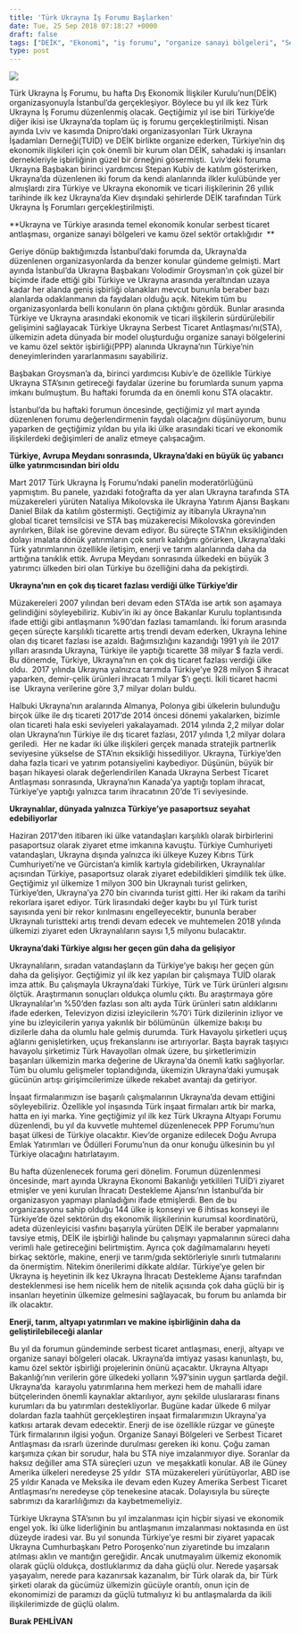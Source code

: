 ```yaml
---
title: 'Türk Ukrayna İş Forumu Başlarken'
date: Tue, 25 Sep 2018 07:18:27 +0000
draft: false
tags: ["DEİK", "Ekonomi", "iş forumu", "organize sanayi bölgeleri", "Serbest Ticaret Antlaşması", "Stepan Kubiv", "TUİD (Türk Ukrayna İşadamları Derneği)", "Ukrayna", "Ukrayna Dış İlişkileri", "Uluslarası İlişkiler"]
type: post
---
```


![](https://burakpehlivan.org/wp-content/uploads/2018/09/Ekran-Resmi-2018-09-25-10.15.23.png)

Türk Ukrayna İş Forumu, bu hafta Dış Ekonomik İlişkiler Kurulu’nun(DEİK) organizasyonuyla İstanbul’da gerçekleşiyor. Böylece bu yıl ilk kez Türk Ukrayna İş Forumu düzenlenmiş olacak. Geçtiğimiz yıl ise biri Türkiye’de diğer ikisi ise Ukrayna’da toplam üç iş forumu gerçekleştirilmişti. Nisan ayında Lviv ve kasımda Dnipro’daki organizasyonları Türk Ukrayna İşadamları Derneği(TUİD) ve DEİK birlikte organize ederken, Türkiye’nin dış ekonomik ilişkileri için çok önemli bir kurum olan DEİK, sahadaki iş insanları dernekleriyle işbirliğinin güzel bir örneğini gösermişti.  Lviv’deki foruma Ukrayna Başbakan birinci yardımcısı Stepan Kubiv de katılım gösterirken, Ukrayna’da düzenlenen iki forum da kendi alanlarında ilkler kulübünde yer almışlardı zira Türkiye ve Ukrayna ekonomik ve ticari ilişkilerinin 26 yıllık tarihinde ilk kez Ukrayna’da Kiev dışındaki şehirlerde DEİK tarafından Türk Ukrayna İş Forumları gerçekleştirilmişti.

**Ukrayna ve Türkiye arasında temel ekonomik konular serbest ticaret antlaşması, organize sanayi bölgeleri ve kamu özel sektör ortaklığıdır  **

Geriye dönüp baktığımızda İstanbul’daki forumda da, Ukrayna’da düzenlenen organizasyonlarda da benzer konular gündeme gelmişti. Mart ayında İstanbul’da Ukrayna Başbakanı Volodimir Groysman’ın çok güzel bir biçimde ifade ettiği gibi Türkiye ve Ukrayna arasında yeraltından uzaya kadar her alanda geniş işbirliği olanakları mevcut bununla beraber bazı alanlarda odaklanmanın da faydaları olduğu açık. Nitekim tüm bu organizasyonlarda belli konuların ön plana çıktığını gördük. Bunlar arasında Türkiye ve Ukrayna arasındaki ekonomik ve ticari ilişkilerin sürdürülebilir gelişimini sağlayacak Türkiye Ukrayna Serbest Ticaret Antlaşması’nı(STA), ülkemizin adeta dünyada bir model oluşturduğu organize sanayi bölgelerini ve kamu özel sektör işbirliği(PPP) alanında Ukrayna’nın Türkiye’nin deneyimlerinden yararlanmasını sayabiliriz.

Başbakan Groysman’a da, birinci yardımcısı Kubiv’e de özellikle Türkiye Ukrayna STA’sının getireceği faydalar üzerine bu forumlarda sunum yapma imkanı bulmuştum. Bu haftaki forumda da en önemli konu STA olacaktır.

İstanbul’da bu haftaki forumun öncesinde, geçtiğimiz yıl mart ayında düzenlenen forumu değerlendirmenin faydalı olacağını düşünüyorum, bunu yaparken de geçtiğimiz yıldan bu yıla iki ülke arasındaki ticari ve ekonomik ilişkilerdeki değişimleri de analiz etmeye çalışacağım.

**Türkiye, Avrupa Meydanı sonrasında, Ukrayna’daki en büyük üç yabancı ülke yatırımcısından biri oldu**

Mart 2017 Türk Ukrayna İş Forumu’ndaki panelin moderatörlüğünü yapmıştım. Bu panele, yazıdaki fotoğrafta da yer alan Ukrayna tarafında STA müzakereleri yürüten Nataliya Mikolovska ile Ukrayna Yatırım Ajansı Başkanı Daniel Bilak da katılım göstermişti. Geçtiğimiz ay itibarıyla Ukrayna’nın global ticaret temsilcisi ve STA baş müzakerecisi Mikolovska görevinden ayrılırken, Bilak ise görevine devam ediyor. Bu süreçte STA’nın eksikliğinden dolayı imalata dönük yatırımların çok sınırlı kaldığını görürken, Ukrayna’daki Türk yatırımlarının özellikle iletişim, enerji ve tarım alanlarında daha da arttığına tanıklık ettik. Avrupa Meydanı sonrasında ülkedeki en büyük 3 yatırımcı ülkeden biri olan Türkiye bu özelliğini daha da pekiştirdi.

**Ukrayna’nın en çok dış ticaret fazlası verdiği ülke Türkiye’dir**

Müzakereleri 2007 yılından beri devam eden STA’da ise artık son aşamaya gelindiğini söyleyebiliriz. Kubiv’in iki ay önce Bakanlar Kurulu toplantısında ifade ettiği gibi antlaşmanın %90’dan fazlası tamamlandı. İki forum arasında geçen süreçte karşılıklı ticarette artış trendi devam ederken, Ukrayna lehine olan dış ticaret fazlası ise azaldı. Bağımsızlığını kazandığı 1991 yılı ile 2017 yılları arasında Ukrayna, Türkiye ile yaptığı ticarette 38 milyar $ fazla verdi. Bu dönemde, Türkiye, Ukrayna’nın en çok dış ticaret fazlası verdiği ülke oldu.  2017 yılında Ukrayna yalnızca tarımda Türkiye’ye 928 milyon $ ihracat yaparken, demir-çelik ürünleri ihracatı 1 milyar $’ı geçti. İkili ticaret hacmi ise  Ukrayna verilerine göre 3,7 milyar doları buldu.

Halbuki Ukrayna’nın aralarında Almanya, Polonya gibi ülkelerin bulunduğu birçok ülke ile dış ticareti 2017’de 2014 öncesi dönemi yakalarken, bizimle olan ticareti hala eski seviyeleri yakalayamadı. 2014 yılında 2,2 milyar dolar olan Ukrayna’nın Türkiye ile dış ticaret fazlası, 2017 yılında 1,2 milyar dolara geriledi.  Her ne kadar iki ülke ilişkileri gerçek manada stratejik partnerlik seviyesine yükselse de STA’nın eksikliği hissediliyor. Ukrayna, Türkiye’den daha fazla ticari ve yatırım potansiyelini kaybediyor. Düşünün, büyük bir başarı hikayesi olarak değerlendirilen Kanada Ukrayna Serbest Ticaret Antlaşması sonrasında, Ukrayna’nın Kanada’ya yaptığı toplam ihracat, Türkiye’ye yaptığı yalnızca tarım ihracatının 20’de 1’i seviyesinde.

**Ukraynalılar, dünyada yalnızca Türkiye’ye pasaportsuz seyahat edebiliyorlar**

Haziran 2017’den itibaren iki ülke vatandaşları karşılıklı olarak birbirlerini pasaportsuz olarak ziyaret etme imkanına kavuştu. Türkiye Cumhuriyeti vatandaşları, Ukrayna dışında yalnızca iki ülkeye Kuzey Kıbrıs Türk Cumhuriyeti’ne ve Gürcistan’a kimlik kartıyla gidebilirken, Ukraynalılar açısından Türkiye, pasaportsuz olarak ziyaret edebildikleri şimdilik tek ülke. Geçtiğimiz yıl ülkemize 1 milyon 300 bin Ukraynalı turist gelirken, Türkiye’den, Ukrayna’ya 270 bin civarında turist gitti. Her iki rakam da tarihi rekorlara işaret ediyor. Türk lirasındaki değer kaybı bu yıl Türk turist sayısında yeni bir rekor kırılmasını engelleyecektir, bununla beraber Ukraynalı turistteki artış trendi devam edecek ve muhtemelen 2018 yılında ülkemizi ziyaret eden Ukraynalıların sayısı 1,5 milyonu bulacaktır.

**Ukrayna’daki Türkiye algısı her geçen gün daha da gelişiyor** 

Ukraynalıların, sıradan vatandaşların da Türkiye’ye bakışı her geçen gün daha da gelişiyor. Geçtiğimiz yıl ilk kez yapılan bir çalışmaya TUİD olarak imza attık. Bu çalışmayla Ukrayna’daki Türkiye, Türk ve Türk ürünleri algısını ölçtük. Araştırmanın sonuçları oldukça olumlu çıktı. Bu araştırmaya göre Ukraynalılar’ın %50’den fazlası son altı ayda Türk ürünleri satın aldıklarını ifade ederken, Televizyon dizisi izleyicilerin %70’i Türk dizilerinin izliyor ve yine bu izleyicilerin yarıya yakınlık bir bölümünün  ülkemize bakışı bu dizilerle daha da olumlu hale gelmiş durumda. Türk Havayolu şirketleri uçuş ağlarını genişletirken, uçuş frekanslarını ise artırıyorlar. Başta bayrak taşıyıcı havayolu şirketimiz Türk Havayolları olmak üzere, bu şirketlerimizin başarıları ülkemizin marka değerine de Ukrayna'da önemli katkı sağlıyorlar. Tüm bu olumlu gelişmeler toplandığında, ükemizin Ukrayna’daki yumuşak gücünün artışı girişimcilerimize ülkede rekabet avantajı da getiriyor.

İnşaat firmalarımızın ise başarılı çalışmalarının Ukrayna’da devam ettiğini söyleyebiliriz. Özellikle yol inşasında Türk inşaat firmaları artık bir marka, hatta en iyi marka. Yine geçtiğimiz yıl ilk kez Türk Ukrayna Altyapı Forumu düzenlendi, bu yıl da kuvvetle muhtemel düzenlenecek PPP Forumu’nun başat ülkesi de Türkiye olacaktır. Kiev’de organize edilecek Doğu Avrupa Emlak Yatırımları ve Ödülleri Forumu’nun da onur konuğu ülkesinin bu yıl Türkiye olacağını hatırlatayım.

Bu hafta düzenlenecek foruma geri dönelim. Forumun düzenlenmesi öncesinde, mart ayında Ukrayna Ekonomi Bakanlığı yetkilileri TUİD’i ziyaret etmişler ve yeni kurulan İhracatı Destekleme Ajansı’nın İstanbul’da bir organizasyon yapmayı planladığını ifade etmişlerdi. Ben de bu organizasyonu sahip olduğu 144 ülke iş konseyi ve 6 ihtisas konseyi ile Türkiye’de özel sektörün dış ekonomik ilişkilerinin kurumsal koordinatörü, adeta düzenleyicisi vasfını başarıyla yürüten DEİK ile beraber yapmalarını tavsiye etmiş, DEİK ile işbirliği halinde bu çalışmayı yapmalarının süreci daha verimli hale getireceğini belirtmiştim. Ayrıca çok dağılmamalarını heyeti birkaç sektörle, makine, enerji ve tarım/gıda sektörleriyle sınırlı tutmalarını da önermiştim. Nitekim önerilerimi dikkate aldılar. Türkiye’ye gelen bir Ukrayna iş heyetinin ilk kez Ukrayna İhracatı Destekleme Ajansı tarafından desteklenmesi ise hem nicelik hem de nitelik açısında çok daha güçlü bir iş insanları heyetinin ülkemize gelmesini sağlayacak, bu forum bu anlamda bir ilk olacaktır.

**Enerji, tarım, altyapı yatırımları ve makine işbirliğinin daha da geliştirilebileceği alanlar**

Bu yıl da forumun gündeminde serbest ticaret antlaşması, enerji, altyapı ve organize sanayi bölgeleri olacak. Ukrayna’da imtiyaz yasası kanunlaştı, bu, kamu özel sektör işbirliği projelerinin önünü açacaktır. Ukrayna Altyapı Bakanlığı’nın verilerin göre ülkedeki yolların %97’sinin uygun şartlarda değil. Ukrayna’da  karayolu yatırımlarına hem merkezi hem de mahalli idare bütçelerinden önemli kaynaklar aktarılıyor, aynı şekilde uluslararası finans kurumları da bu yatırımları destekliyorlar. Bugüne kadar ülkede 6 milyar dolardan fazla taahhüt gerçekleştiren inşaat firmalarımızın Ukrayna’ya katkısı artarak devam edecektir. Enerji de ise özellikle rüzgar ve güneşte Türk firmalarının ilgisi yoğun. Organize Sanayi Bölgeleri ve Serbest Ticaret Antlaşması da ısrarlı üzerinde durulması gereken iki konu. Çoğu zaman karşımıza çıkan bir sorudur, hala bu STA niye imzalanmıyor diye. Soranlar da haksız değiller ama STA süreçleri uzun  ve meşakkatli konular. AB ile Güney Amerika ülkeleri neredeyse 25 yıldır  STA müzakereleri yürütüyorlar, ABD ise 25 yıldır Kanada ve Meksika ile devam eden Kuzey Amerika Serbest Ticaret Antlaşması’nı neredeyse çöp tenekesine atacak. Dolayısıyla bu süreçte sabrımızı da kararlılığımızı da kaybetmemeliyiz.

Türkiye Ukrayna STA’sının bu yıl imzalanması için hiçbir siyasi ve ekonomik engel yok. İki ülke liderliğinin bu antlaşmanın imzalanması noktasında en üst düzeyde iradesi var. Bu yıl sonunda Türkiye’ye resmi bir ziyaret yapacak Ukrayna Cumhurbaşkanı Petro Poroşenko'nun ziyaretinde bu imzaların atılması aklın ve mantığın gereğidir. Ancak unutmayalım ülkemiz ekonomik olarak güçlü oldukça, dostluklarımız da daha güçlü olur. Nerede yaşarsak yaşayalım, nerede para kazanırsak kazanalım, bir Türk olarak da, bir Türk şirketi olarak da gücümüz ülkemizin gücüyle orantılı, onun için de ekonomimizi de paramızı da güçlü tutmalıyız ki bu antlaşmalarda da ikili ilişkilerimizde de güçlü olalım.

**Burak PEHLİVAN**